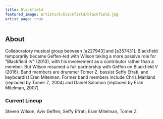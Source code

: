 ```yaml
---
title: Blackfield
featured_image: artists/b/blackfield/blackfield.jpg
artist_page: true
---
```

## About

Collaboratory musical group between [a227943] and [a357431]. Blackfield temporarily became Geffen-led with Wilson taking a more passive role for "Blackfield IV" (2013), with his involvement as a contributor rather than a member. But Wilson resumed a full partnership with Geffen on Blackfield V (2016). Band members are drummer Tomer Z, bassist Seffy Efrati, and keyboardist Eran Mitelman. Former band members include Chris Maitland (replaced by Tomer Z, 2004) and Daniel Salomon (replaced by Eran Mitelman, 2007).

### Current Lineup

Steven Wilson, Aviv Geffen, Seffy Efrati, Eran Mitelman, Tomer Z

